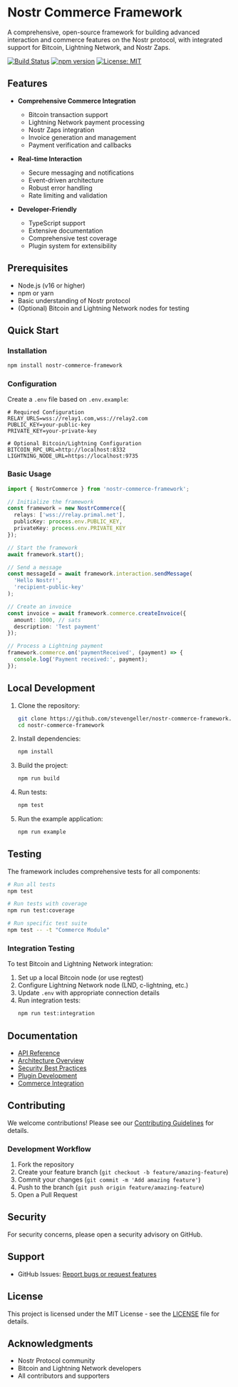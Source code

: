 # Nostr Commerce Framework

A comprehensive, open-source framework for building advanced interaction and commerce features on the Nostr protocol, with integrated support for Bitcoin, Lightning Network, and Nostr Zaps.

[![Build Status](https://github.com/stevengeller/nostr-commerce-framework/workflows/CI/badge.svg)](https://github.com/stevengeller/nostr-commerce-framework/actions)
[![npm version](https://badge.fury.io/js/nostr-commerce-framework.svg)](https://badge.fury.io/js/nostr-commerce-framework)
[![License: MIT](https://img.shields.io/badge/License-MIT-yellow.svg)](https://opensource.org/licenses/MIT)

## Features

- **Comprehensive Commerce Integration**
  - Bitcoin transaction support
  - Lightning Network payment processing
  - Nostr Zaps integration
  - Invoice generation and management
  - Payment verification and callbacks

- **Real-time Interaction**
  - Secure messaging and notifications
  - Event-driven architecture
  - Robust error handling
  - Rate limiting and validation

- **Developer-Friendly**
  - TypeScript support
  - Extensive documentation
  - Comprehensive test coverage
  - Plugin system for extensibility

## Prerequisites

- Node.js (v16 or higher)
- npm or yarn
- Basic understanding of Nostr protocol
- (Optional) Bitcoin and Lightning Network nodes for testing

## Quick Start

### Installation

```bash
npm install nostr-commerce-framework
```

### Configuration

Create a `.env` file based on `.env.example`:

```env
# Required Configuration
RELAY_URLS=wss://relay1.com,wss://relay2.com
PUBLIC_KEY=your-public-key
PRIVATE_KEY=your-private-key

# Optional Bitcoin/Lightning Configuration
BITCOIN_RPC_URL=http://localhost:8332
LIGHTNING_NODE_URL=https://localhost:9735
```

### Basic Usage

```typescript
import { NostrCommerce } from 'nostr-commerce-framework';

// Initialize the framework
const framework = new NostrCommerce({
  relays: ['wss://relay.primal.net'],
  publicKey: process.env.PUBLIC_KEY,
  privateKey: process.env.PRIVATE_KEY
});

// Start the framework
await framework.start();

// Send a message
const messageId = await framework.interaction.sendMessage(
  'Hello Nostr!',
  'recipient-public-key'
);

// Create an invoice
const invoice = await framework.commerce.createInvoice({
  amount: 1000, // sats
  description: 'Test payment'
});

// Process a Lightning payment
framework.commerce.on('paymentReceived', (payment) => {
  console.log('Payment received:', payment);
});
```

## Local Development

1. Clone the repository:
   ```bash
   git clone https://github.com/stevengeller/nostr-commerce-framework.git
   cd nostr-commerce-framework
   ```

2. Install dependencies:
   ```bash
   npm install
   ```

3. Build the project:
   ```bash
   npm run build
   ```

4. Run tests:
   ```bash
   npm test
   ```

5. Run the example application:
   ```bash
   npm run example
   ```

## Testing

The framework includes comprehensive tests for all components:

```bash
# Run all tests
npm test

# Run tests with coverage
npm run test:coverage

# Run specific test suite
npm test -- -t "Commerce Module"
```

### Integration Testing

To test Bitcoin and Lightning Network integration:

1. Set up a local Bitcoin node (or use regtest)
2. Configure Lightning Network node (LND, c-lightning, etc.)
3. Update `.env` with appropriate connection details
4. Run integration tests:
   ```bash
   npm run test:integration
   ```

## Documentation

- [API Reference](docs/API.md)
- [Architecture Overview](docs/ARCHITECTURE.md)
- [Security Best Practices](docs/SECURITY.md)
- [Plugin Development](docs/PLUGINS.md)
- [Commerce Integration](docs/COMMERCE.md)

## Contributing

We welcome contributions! Please see our [Contributing Guidelines](CONTRIBUTING.md) for details.

### Development Workflow

1. Fork the repository
2. Create your feature branch (`git checkout -b feature/amazing-feature`)
3. Commit your changes (`git commit -m 'Add amazing feature'`)
4. Push to the branch (`git push origin feature/amazing-feature`)
5. Open a Pull Request

## Security

For security concerns, please open a security advisory on GitHub.

## Support

- GitHub Issues: [Report bugs or request features](https://github.com/stevengeller/nostr-commerce-framework/issues)

## License

This project is licensed under the MIT License - see the [LICENSE](LICENSE) file for details.

## Acknowledgments

- Nostr Protocol community
- Bitcoin and Lightning Network developers
- All contributors and supporters
